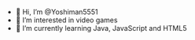 - 👋 Hi, I’m @Yoshiman5551
- 👀 I’m interested in video games
- 🌱 I’m currently learning Java, JavaScript and HTML5

<!---
Yoshiman5551/Yoshiman5551 is a ✨ special ✨ repository because its `README.md` (this file) appears on your GitHub profile.
You can click the Preview link to take a look at your changes.
--->
